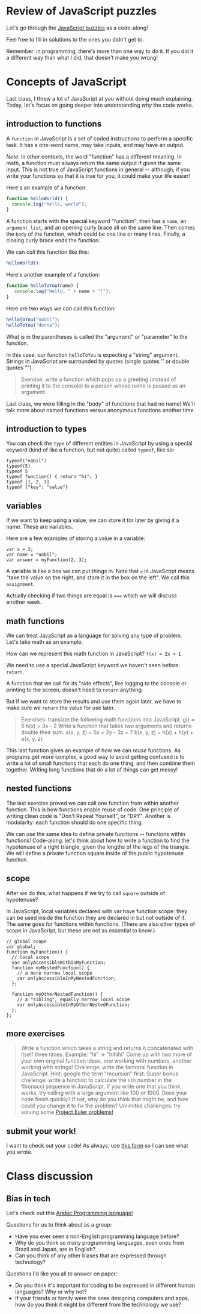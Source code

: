 # Review of JavaScript puzzles
Let's go through the [JavaScript puzzles](https://lightning-salary.glitch.me/) as a code-along!

Feel free to fill in solutions to the ones you didn't get to.

Remember: in programming, there's more than one way to do it. If you did it a different way than what I did, that doesn't make you wrong!

# Concepts of JavaScript
Last class, I threw a lot of JavaScript at you without doing much explaining. Today, let's focus on going deeper into understanding *why* the code works.

## introduction to functions
A `function` in JavaScript is a set of coded instructions to perform a specific task. It has a one-word name, may take inputs, and may have an output.

*Note*: in other contexts, the word "function" has a different meaning. In math, a function must always return the same output if given the same input. This is not true of JavaScript functions in general -- although, if you write your functions so that it is true for you, it could make your life easier!

Here's an example of a function:
```javascript
function helloWorld() {
  console.log("hello, world");
}
```

A function starts with the special keyword "function", then has a `name`, an `argument list`, and an opening curly brace all on the same line. Then comes the `body` of the function, which could be one line or many lines. Finally, a closing curly brace ends the function.

We can *call* this function like this:
```javascript
helloWorld();
```

Here's another example of a function:
```javascript
function helloToYou(name) {
   console.log("Hello, " + name + "!");
}
```

Here are two ways we can call this function:
```javascript
helloToYou("nabil");
helloToYou("donna");
```

What is in the parentheses is called the "argument" or "parameter" to the function.

In this case, our function `helloToYou` is expecting a "string" argument. Strings in JavaScript are surrounded by quotes (single quotes '' or double quotes "").

> Exercise: write a function which pops up a greeting (instead of printing it to the console) to a person whose name is passed as an argument.

Last class, we were filling in the "body" of functions that had no name! We'll talk more about named functions versus anonymous functions another time.

## introduction to types
You can check the `type` of different entities in JavaScript by using a special keyword (kind of like a function, but not quite) called `typeof`, like so:

```
typeof("nabil")
typeof(5)
typeof 5
typeof function() { return "hi"; }
typeof [1, 2, 3]
typeof {"key": "value"}
```

## variables
If we want to keep using a value, we can store it for later by giving it a name. These are variables.

Here are a few examples of storing a value in a variable:
```
var x = 3;
var name = "nabil";
var answer = myFunction(2, 3);
```

A variable is like a box we can put things in. Note that `=` in JavaScript means "take the value on the right, and store it in the box on the left". We call this `assignment`.

Actually checking if two things are equal is `===` which we will discuss another week.

## math functions
We can treat JavaScript as a language for solving any type of problem. Let's take math as an example.

How can we represent this math function in JavaScript? `f(x) = 2x + 1`

We need to use a special JavaScript keyword we haven't seen before: `return`.

A function that we call for its "side effects", like logging to the console or printing to the screen, doesn't need to `return` anything.

But if we want to store the results and use them again later, we have to make sure we `return` the value for use later.

> Exercises: translate the following math functions into JavaScript.
> g() = 5
> h(x) = 3x - 2
> Write a function that takes two arguments and returns double their sum.
> a(x, y, z) = 5x + 2y - 3z + 7
> b(x, y, z) = h(x) + h(y) + a(x, y, z)

This last function gives an example of how we can *reuse* functions. As programs get more complex, a good way to avoid getting confused is to write a lot of small functions that each do one thing, and then combine them together. Writing long functions that do a lot of things can get messy!

## nested functions
The last exercise proved we can call one function from within another function. This is how functions enable reuse of code. One principle of writing clean code is "Don't Repeat Yourself", or "DRY". Another is modularity: each function should do one specific thing.

We can use the same idea to define private functions -- functions within functions! Code-along: let's think about how to write a function to find the hypotenuse of a right triangle, given the lengths of the legs of the triangle. We will define a private function square inside of the public hypotenuse function.

## scope
After we do this, what happens if we try to call `square` outside of hypotenuse?

In JavaScript, local variables declared with var have function scope: they can be used inside the function they are declared in but not outside of it. The same goes for functions within functions. (There are also other types of scope in JavaScript, but these are not as essential to know.)
```
// global scope
var global;
function myFunction() {
  // local scope
  var onlyAccessibleWithinMyFunction;
  function myNestedFunction() {
    // a more narrow local scope
    var onlyAccessibleInMyNestedFunction;
  };

  function myOtherNestedFunction() {
    // a "sibling", equally narrow local scope
    var onlyAccessibleInMyOtherNestedFunction;
  };
};
```

## more exercises
> Write a function which takes a string and returns it concatenated with itself three times. Example: "hi" -> "hihihi"
> Come up with two more of your own original function ideas, one working with numbers, another working with strings!
> Challenge: write the factorial function in JavaScript. Hint: google the term "recursion" first.
> Super bonus challenge: write a function to calculate the `nth` number in the fibonacci sequence in JavaScript. If you write one that you think works, try calling with a large argument like 100 or 1000. Does your code finish quickly? If not, why do you think that might be, and how could you change it to fix the problem?
> Unlimited challenges: try solving some [Project Euler problems!](https://projecteuler.net/)

## submit your work!
I want to check out your code! As always, use [this form](https://docs.google.com/forms/d/e/1FAIpQLSfJhvobRSHGva_j9IIJN4IAGnI1hc1CtAzR_PtFKln1YlVHFA/viewform) so I can see what you wrote.

# Class discussion
## Bias in tech
Let's check out this [Arabic Programming language!](http://nas.sr/%D9%82%D9%84%D8%A8/)

Questions for us to think about as a group:
- Have you ever seen a non-English programming language before?
- Why do you think so many programming languages, even ones from Brazil and Japan, are in English?
- Can you think of any other biases that are expressed through technology?

Questions I'd like you all to answer on paper:
- Do you think it's important for coding to be expressed in different human languages? Why or why not?
- If your friends or family were the ones designing computers and apps, how do you think it might be different from the technology we use?
